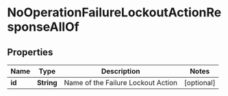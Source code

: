 

# NoOperationFailureLockoutActionResponseAllOf


## Properties

| Name | Type | Description | Notes |
|------------ | ------------- | ------------- | -------------|
|**id** | **String** | Name of the Failure Lockout Action |  [optional] |



